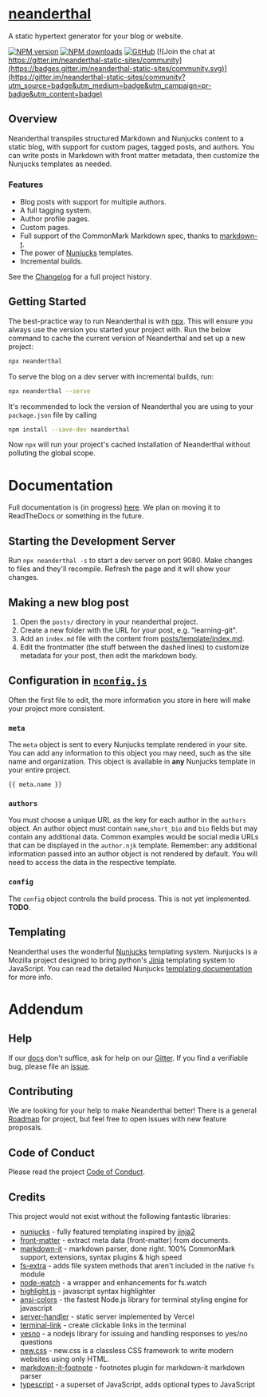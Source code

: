 # [neanderthal](https://github.com/mh15/neanderthal)

A static hypertext generator for your blog or website. 

[![NPM version](https://img.shields.io/npm/v/neanderthal)](https://www.npmjs.com/package/neanderthal)
[![NPM downloads](https://img.shields.io/npm/dt/neanderthal)](https://www.npmjs.com/package/neanderthal)
[![GitHub](https://img.shields.io/github/license/mh15/neanderthal)](https://github.com/MH15/neanderthal/blob/master/LICENSE)
[![Join the chat at
https://gitter.im/neanderthal-static-sites/community](https://badges.gitter.im/neanderthal-static-sites/community.svg)](https://gitter.im/neanderthal-static-sites/community?utm_source=badge&utm_medium=badge&utm_campaign=pr-badge&utm_content=badge)

## Overview
Neanderthal transpiles structured Markdown and Nunjucks content to a static blog, with support for custom  pages, tagged posts, and authors. You can write posts in Markdown with front matter metadata, then customize the Nunjucks templates as needed.

### Features
- Blog posts with support for multiple authors.
- A full tagging system.
- Author profile pages.
- Custom pages.
- Full support of the CommonMark Markdown spec, thanks to [markdown-t](https://github.com/markdown-it/markdown-it).
- The power of [Nunjucks](https://mozilla.github.io/nunjucks/) templates.
- Incremental builds.
  
See the [Changelog](https://github.com/MH15/neanderthal/blob/master/Changelog.md) for a full project history.

## Getting Started
The best-practice way to run Neanderthal is with [npx](https://blog.npmjs.org/post/162869356040/introducing-npx-an-npm-package-runner). This will ensure you always use the version you started your project with. Run the below command to cache the current version of Neanderthal and set up
a new project:
```bash
npx neanderthal
```

To serve the blog on a dev server with incremental builds, run:
```bash
npx neanderthal --serve
```

It's recommended to lock the version of Neanderthal you are using to your
`package.json` file by calling
```bash
npm install --save-dev neanderthal
```
Now `npx` will run your project's cached installation of Neanderthal without polluting the global scope.


# Documentation
Full documentation is (in progress) [here](https://github.com/MH15/neanderthal/blob/master/docs/Docs.md). We plan on moving it to ReadTheDocs or something in the future.

## Starting the Development Server
Run `npx neanderthal -s` to start a dev server on port 9080. Make changes to
files and they'll recompile. Refresh the page and it will show your changes.

## Making a new blog post
1. Open the `posts/` directory in your neanderthal project. 
2. Create a new folder
with the URL for your post, e.g. "learning-git". 
3. Add an `index.md` file with the
content from [posts/template/index.md](/posts/template/index.md).
4. Edit the frontmatter (the stuff between the dashed lines) to customize
   metadata for your post, then edit the markdown body.

## Configuration in [`nconfig.js`](https://github.com/MH15/neanderthal/blob/master/defaults/nconfig.js)
Often the first file to edit, the more information you store in here will make
your project more consistent.


### `meta`
The `meta` object is sent to every
Nunjucks template rendered in your site. You can add any information to this
object you may need, such as the site name and organization. This object is
available in **any** Nunjucks template in your entire project.
```nunjucks
{{ meta.name }}
```

### `authors`
You must choose a unique URL as the key for each author in the `authors` object. An author object must contain `name`,`short_bio` and `bio` fields but may contain any additional data. Common examples would be social media URLs that can be displayed in the `author.njk` template. Remember: any additional information passed into an author object is not rendered by default. You will need to access the data in the respective template.

### `config`
The `config` object controls the build process. This is not yet implemented. **TODO**.


## Templating
Neanderthal uses the wonderful [Nunjucks](https://mozilla.github.io/nunjucks/) templating system. Nunjucks is a Mozilla project designed to bring python's [Jinja](https://jinja.palletsprojects.com/en/2.11.x/) templating system to JavaScript. You can read the detailed Nunjucks [templating documentation](https://mozilla.github.io/nunjucks/templating.html) for more info.


# Addendum

## Help

If our [docs](#documentation) don't suffice, ask for help on our
[Gitter](https://gitter.im/neanderthal-static-sites/community). If you find a
verifiable bug, please file an [issue](https://github.com/MH15/neanderthal/issues).


## Contributing
We are looking for your help to make Neanderthal better!
There is a general [Roadmap](https://github.com/MH15/neanderthal/blob/master/Roadmap.md) for
project, but feel free to open issues with new feature proposals.

## Code of Conduct
Please read the project [Code of Conduct](https://github.com/MH15/neanderthal/blob/master/CODE_OF_CONDUCT.md).



## Credits
This project would not exist without the following fantastic libraries:
- [nunjucks](https://www.npmjs.com/package/nunjucks) - fully featured templating inspired by [jinja2](https://jinja.palletsprojects.com/en/2.11.x/)
- [front-matter](https://www.npmjs.com/package/front-matter) - extract meta data (front-matter) from documents.
- [markdown-it](https://github.com/markdown-it/markdown-it) - markdown parser, done right. 100% CommonMark support, extensions, syntax plugins & high speed 
- [fs-extra](https://www.npmjs.com/package/fs-extra) - adds file system methods   that aren't included in the native `fs` module
- [node-watch](https://github.com/yuanchuan/node-watch) - a wrapper and enhancements for fs.watch
- [highlight.js](https://github.com/highlightjs/highlight.js/) - javascript syntax highlighter
- [ansi-colors](https://www.npmjs.com/package/ansi-colors) - the fastest Node.js   library for terminal styling engine for javascript
- [server-handler](https://github.com/vercel/serve-handler) - static server implemented by Vercel
- [terminal-link](https://www.npmjs.com/package/terminal-link) - create clickable links in the terminal
- [yesno](https://www.npmjs.com/package/yesno) - a nodejs library for issuing and handling responses to yes/no questions
- [new.css](https://newcss.net/) - new.css is a classless CSS framework to write modern websites using only HTML.
- [markdown-it-footnote](https://github.com/markdown-it/markdown-it-footnote) - footnotes plugin for markdown-it markdown parser 
- [typescript](https://www.typescriptlang.org/) - a superset of JavaScript, adds   optional types to JavaScript
